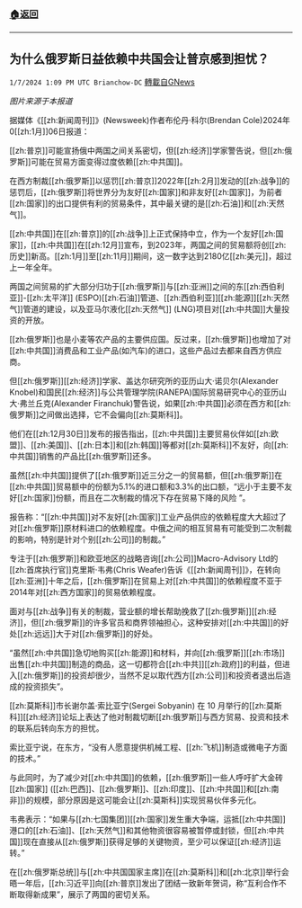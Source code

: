 ###  [:house:返回](README.md)
---


## 为什么俄罗斯日益依赖中共国会让普京感到担忧？
`1/7/2024 1:09 PM UTC Brianchow-DC` [轉載自GNews](https://gnews.org/articles/2193719)

*图片来源于本报道*

据媒体《[[zh:新闻周刊]]》(Newsweek)作者布伦丹·科尔(Brendan Cole)2024年0[[zh:1月]]06日报道：

[[zh:普京]]可能宣扬俄中两国之间关系密切，但[[zh:经济]]学家警告说，但[[zh:俄罗斯]]可能在贸易方面变得过度依赖[[zh:中共国]]。

在西方制裁[[zh:俄罗斯]]以惩罚[[zh:普京]]2022年[[zh:2月]]发动的[[zh:战争]]的惩罚后，[[zh:俄罗斯]]将世界分为友好[[zh:国家]]和非友好[[zh:国家]]，为前者[[zh:国家]]的出口提供有利的贸易条件，其中最关键的是[[zh:石油]]和[[zh:天然气]]。

[[zh:中共国]]在[[zh:普京]]的[[zh:战争]]上正式保持中立，作为一个友好[[zh:国家]]，[[zh:中共国]]在[[zh:12月]]宣布，到2023年，两国之间的贸易额将创[[zh:历史]]新高。[[zh:1月]]至[[zh:11月]]期间，这一数字达到2180亿[[zh:美元]]，超过上一年全年。

两国之间贸易的扩大部分归功于[[zh:俄罗斯]]与[[zh:亚洲]]之间的东[[zh:西伯利亚]]\-[[zh:太平洋]] (ESPO)[[zh:石油]]管道、[[zh:西伯利亚]][[zh:能源]][[zh:天然气]]管道的建设，以及亚马尔液化[[zh:天然气]] (LNG)项目对[[zh:中共国]]大量投资的开放。

[[zh:俄罗斯]]也是小麦等农产品的主要供应国。反过来，[[zh:俄罗斯]]也增加了对[[zh:中共国]]消费品和工业产品(如汽车)的进口，这些产品过去都来自西方供应商。

但[[zh:俄罗斯]][[zh:经济]]学家、盖达尔研究所的亚历山大·诺贝尔(Alexander Knobel)和国民[[zh:经济]]与公共管理学院(RANEPA)国际贸易研究中心的亚历山大·弗兰丘克(Alexander Firanchuk)警告说，如果[[zh:中共国]]必须在西方和[[zh:俄罗斯]]之间做出选择，它不会偏向[[zh:莫斯科]]。

他们在[[zh:12月30日]]发布的报告指出，[[zh:中共国]]主要贸易伙伴如[[zh:欧盟]]、[[zh:美国]]、[[zh:日本]]和[[zh:韩国]]等都对[[zh:莫斯科]]不友好，向[[zh:中共国]]销售的产品比[[zh:俄罗斯]]还多。

虽然[[zh:中共国]]提供了[[zh:俄罗斯]]近三分之一的贸易额，但[[zh:俄罗斯]]在[[zh:中共国]]贸易额中的份额为5.1%的进口额和3.3%的出口额，“远小于主要不友好[[zh:国家]]份额，而且在二次制裁的情况下存在贸易下降的风险 ”。

报告称：“[[zh:中共国]]对不友好[[zh:国家]]工业产品供应的依赖程度大大超过了对[[zh:俄罗斯]]原材料进口的依赖程度。中俄之间的相互贸易有可能受到二次制裁的影响，特别是针对个别[[zh:公司]]的制裁。”

专注于[[zh:俄罗斯]]和欧亚地区的战略咨询[[zh:公司]]Macro-Advisory Ltd的[[zh:首席执行官]]克里斯·韦弗(Chris Weafer)告诉《[[zh:新闻周刊]]》，在转向[[zh:亚洲]]十年之后，[[zh:俄罗斯]]在贸易上对[[zh:中共国]]的依赖程度不亚于2014年对[[zh:西方国家]]的贸易依赖程度。

面对与[[zh:战争]]有关的制裁，营业额的增长帮助挽救了[[zh:俄罗斯]][[zh:经济]]，但[[zh:俄罗斯]]的许多官员和商界领袖担心，这种安排对[[zh:中共国]]的好处[[zh:远远]]大于对[[zh:俄罗斯]]的好处。

“虽然[[zh:中共国]]急切地购买[[zh:能源]]和材料，并向[[zh:俄罗斯]][[zh:市场]]出售[[zh:中共国]]制造的商品，这一切都符合[[zh:中共]][[zh:政府]]的利益，但进入[[zh:俄罗斯]]的投资却很少，当然不足以取代西方[[zh:公司]]和投资者退出后造成的投资损失”。

[[zh:莫斯科]]市长谢尔盖·索比亚宁(Sergei Sobyanin) 在 10 月举行的[[zh:莫斯科]][[zh:经济]]论坛上表达了他对制裁切断[[zh:俄罗斯]]与西方贸易、投资和技术的联系后转向东方的担忧。

索比亚宁说，在东方，“没有人愿意提供机械工程、[[zh:飞机]]制造或微电子方面的技术。”

与此同时，为了减少对[[zh:中共国]]的依赖，[[zh:俄罗斯]]一些人呼吁扩大金砖[[zh:国家]] ([[zh:巴西]]、[[zh:俄罗斯]]、[[zh:印度]]、[[zh:中共国]]和[[zh:南非]])的规模，部分原因是这可能会让[[zh:莫斯科]]实现贸易伙伴多元化。

韦弗表示：“如果与[[zh:七国集团]][[zh:国家]]发生重大争端，运抵[[zh:中共国]]港口的[[zh:石油]]、[[zh:天然气]]和其他物资很容易被暂停或封锁，但[[zh:中共国]]现在直接从[[zh:俄罗斯]]获得足够的关键物资，至少可以保证[[zh:经济]]运转。”

在[[zh:俄罗斯总统]]与[[zh:中共国国家主席]]在[[zh:莫斯科]]和[[zh:北京]]举行会晤一年后，[[zh:习近平]]向[[zh:普京]]发出了团结一致新年贺词，称“互利合作不断取得新成果”，展示了两国的密切关系。

